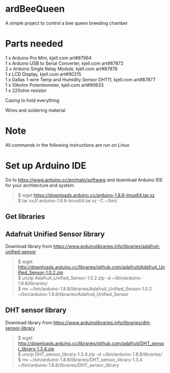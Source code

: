 # ardBeeQueen
A simple project to control a bee queen breeding chamber

Parts needed
===============
1 x Arduino Pro Mini, kjell.com art#87964  
1 x Arduino USB to Serial Converter, kjell.com art#87872  
2 x Arduino Single Relay Module, kjell.com art#87878  
1 x LCD Display, kjell.com art#90215  
1 x Dallas 1-wire Temp and Humidity Sensor DHT11, kjell.com art#87877  
1 x 10kohm Potentiometer, kjell.com art#90633  
1 x 220ohm resistor  

Casing to hold everything

Wires and soldering material  

Note
===============

All commands in the following instructions are run on Linux  


Set up Arduino IDE
===============

Go to https://www.arduino.cc/en/main/software and download Arduino IDE for your architecture and system  
>$ wget https://downloads.arduino.cc/arduino-1.8.8-linux64.tar.xz  
>$ tar xvJf arduino-1.8.8-linux64.tar.xz -C ~/bin/  

Get libraries 
---------------

Adafruit Unified Sensor library  
---------------
Download library from https://www.arduinolibraries.info/libraries/adafruit-unified-sensor  
>$ wget http://downloads.arduino.cc/libraries/github.com/adafruit/Adafruit_Unified_Sensor-1.0.2.zip  
>$ unzip Adafruit_Unified_Sensor-1.0.2.zip -d ~/bin/arduino-1.8.8/libraries/  
>$ mv ~/bin/arduino-1.8.8/libraries/Adafruit_Unified_Sensor-1.0.2 ~/bin/arduino-1.8.8/libraries/Adafruit_Unified_Sensor  

DHT sensor library  
---------------
Download library from https://www.arduinolibraries.info/libraries/dht-sensor-library  
>$ wget http://downloads.arduino.cc/libraries/github.com/adafruit/DHT_sensor_library-1.3.4.zip  
>$ unzip DHT_sensor_library-1.3.4.zip -d ~/bin/arduino-1.8.8/libraries/  
>$ mv ~/bin/arduino-1.8.8/libraries/DHT_sensor_library-1.3.4 ~/bin/arduino-1.8.8/libraries/DHT_sensor_library  










